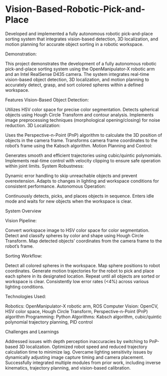 # Vision-Based-Robotic-Pick-and-Place
Developed and implemented a fully autonomous robotic pick-and-place sorting system that integrates vision-based detection, 3D localization, and motion planning for accurate object sorting in a robotic workspace.

Demonstration:



This project demonstrates the development of a fully autonomous robotic pick-and-place sorting system using the OpenManipulator-X robotic arm and an Intel RealSense D435 camera. The system integrates real-time vision-based object detection, 3D localization, and motion planning to accurately detect, grasp, and sort colored spheres within a defined workspace.

Features
Vision-Based Object Detection:

Utilizes HSV color space for precise color segmentation.
Detects spherical objects using Hough Circle Transform and contour analysis.
Implements image preprocessing techniques (morphological opening/closing) for noise reduction.
3D Localization:

Uses the Perspective-n-Point (PnP) algorithm to calculate the 3D position of objects in the camera frame.
Transforms camera frame coordinates to the robot’s frame using the Kabsch algorithm.
Motion Planning and Control:

Generates smooth and efficient trajectories using cubic/quintic polynomials.
Implements real-time control with velocity clipping to ensure safe operation within joint limits.
System Robustness:

Dynamic error handling to skip unreachable objects and prevent overextension.
Adapts to changes in lighting and workspace conditions for consistent performance.
Autonomous Operation:

Continuously detects, picks, and places objects in sequence.
Enters idle mode and waits for new objects when the workspace is clear.

System Overview

Vision Pipeline:

Convert workspace image to HSV color space for color segmentation.
Detect and classify spheres by color and shape using Hough Circle Transform.
Map detected objects’ coordinates from the camera frame to the robot’s frame.

Sorting Workflow:

Detect all colored spheres in the workspace.
Map sphere positions to robot coordinates.
Generate motion trajectories for the robot to pick and place each sphere in its designated location.
Repeat until all objects are sorted or workspace is clear.
Consistently low error rates (<4%) across various lighting conditions.

Technologies Used:

Robotics: OpenManipulator-X robotic arm, ROS
Computer Vision: OpenCV, HSV color space, Hough Circle Transform, Perspective-n-Point (PnP) algorithm
Programming: Python
Algorithms: Kabsch algorithm, cubic/quintic polynomial trajectory planning, PID control

Challenges and Learnings

Addressed issues with depth perception inaccuracies by switching to PnP-based 3D localization.
Optimized robot speed and reduced trajectory calculation time to minimize lag.
Overcame lighting sensitivity issues by dynamically adjusting image capture timing and camera placement.
Successfully integrated multiple modules from prior work, including inverse kinematics, trajectory planning, and vision-based calibration.
